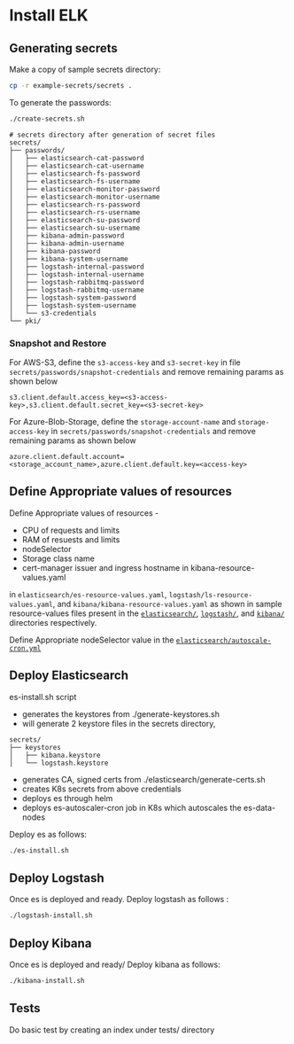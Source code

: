 # Install ELK

## Generating secrets

Make a copy of sample secrets directory:

```sh
cp -r example-secrets/secrets .
```
To generate the passwords:

```sh
./create-secrets.sh
```
```
# secrets directory after generation of secret files
secrets/
├── passwords/
│   ├── elasticsearch-cat-password
│   ├── elasticsearch-cat-username
│   ├── elasticsearch-fs-password
│   ├── elasticsearch-fs-username
│   ├── elasticsearch-monitor-password
│   ├── elasticsearch-monitor-username
│   ├── elasticsearch-rs-password
│   ├── elasticsearch-rs-username
│   ├── elasticsearch-su-password
│   ├── elasticsearch-su-username
│   ├── kibana-admin-password
│   ├── kibana-admin-username
│   ├── kibana-password
│   ├── kibana-system-username
│   ├── logstash-internal-password
│   ├── logstash-internal-username
│   ├── logstash-rabbitmq-password
│   ├── logstash-rabbitmq-username
│   ├── logstash-system-password
│   ├── logstash-system-username
│   └── s3-credentials
└── pki/
```

### Snapshot and Restore 
For AWS-S3, define the `s3-access-key` and `s3-secret-key` in file `secrets/passwords/snapshot-credentials` and remove remaining params as shown below
```
s3.client.default.access_key=<s3-access-key>,s3.client.default.secret_key=<s3-secret-key>
```

For Azure-Blob-Storage, define the `storage-account-name` and `storage-access-key` in `secrets/passwords/snapshot-credentials` and remove remaining params as shown below
```
azure.client.default.account=<storage_account_name>,azure.client.default.key=<access-key> 
```
## Define Appropriate values of resources

Define Appropriate values of resources -
- CPU of requests and limits
- RAM of resuests and limits
- nodeSelector
- Storage class name
- cert-manager issuer and ingress hostname in kibana-resource-values.yaml

in `elasticsearch/es-resource-values.yaml`, `logstash/ls-resource-values.yaml`, and `kibana/kibana-resource-values.yaml` as shown in sample resource-values files present in the [`elasticsearch/`](./elasticsearch/), [`logstash/`](./logstash/), and [`kibana/`](./kibana/) directories respectively.

Define Appropriate nodeSelector value in the [`elasticsearch/autoscale-cron.yml`](./elasticsearch/autoscale-cron.yml)

## Deploy Elasticsearch

es-install.sh script
- generates the keystores from ./generate-keystores.sh
- will generate 2 keystore files in the secrets directory,

```
secrets/
├── keystores
│   ├── kibana.keystore
│   └── logstash.keystore

```
- generates CA, signed certs from ./elasticsearch/generate-certs.sh
- creates K8s secrets from above credentials
- deploys es through helm 
- deploys es-autoscaler-cron job in K8s which autoscales the es-data-nodes

Deploy es as follows:

```sh
./es-install.sh
```
## Deploy Logstash
Once es is deployed and ready. Deploy logstash as follows :
 
```sh
./logstash-install.sh
```

## Deploy Kibana
Once es is deployed and ready/ Deploy kibana as follows: 
```sh
./kibana-install.sh
```
## Tests
Do basic test by creating an index under tests/ directory

